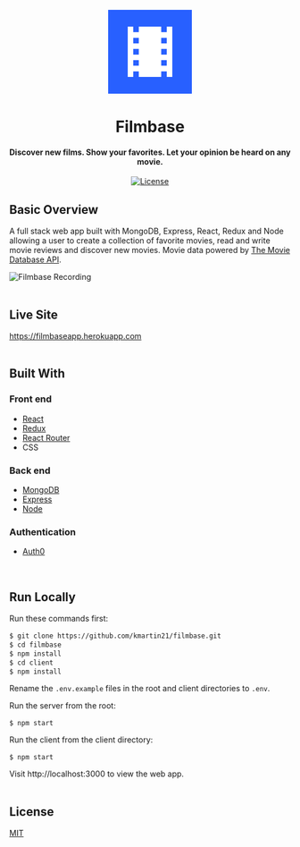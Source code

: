 <p align="center"><img src="/client/src/images/logo.png" title="Filmbase logo" alt="Filmbase logo" height="150px" width="150px"></p>
                                                                                                                                
<h1 align="center">Filmbase</h1> 

<h4 align="center">Discover new films. Show your favorites. Let your opinion be heard on any movie.</h4>

<div align="center">
  <a href="http://badges.mit-license.org">
    <img src="http://img.shields.io/:license-mit-blue.svg?style=flat-square"
      alt="License" />
  </a>
</div>

## Basic Overview
A full stack web app built with MongoDB, Express, React, Redux and Node allowing a user to create a collection of favorite movies, read and write movie reviews and discover new movies. Movie data powered by <a href="https://www.themoviedb.org/documentation/api">The Movie Database API</a>.

![Filmbase Recording](https://media.giphy.com/media/1hBUXvYYqvadhagtww/giphy.gif)
<br>
<br>

## Live Site
https://filmbaseapp.herokuapp.com
<br>
<br>

## Built With
### Front end
* <a href="https://reactjs.org">React</a>
* <a href="https://redux.js.org">Redux</a>
* <a href="https://github.com/ReactTraining/react-router">React Router</a>
* CSS
### Back end
* <a href="https://www.mongodb.com">MongoDB</a>
* <a href="https://expressjs.com/">Express</a>
* <a href="https://nodejs.org/en">Node</a>
### Authentication
* <a href="https://auth0.com">Auth0</a>
<br>

## Run Locally
Run these commands first:
```
$ git clone https://github.com/kmartin21/filmbase.git
$ cd filmbase
$ npm install
$ cd client
$ npm install
```
Rename the ```.env.example``` files in the root and client directories to ```.env```.

Run the server from the root:
```
$ npm start
```

Run the client from the client directory:
```
$ npm start
```

Visit http://localhost:3000 to view the web app.
<br>
<br>

## License
<a href="https://opensource.org/licenses/mit-license.php">MIT</a>
